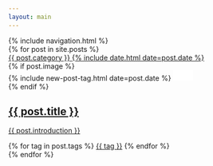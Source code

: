 ```yaml
---
layout: main
---
```


<main class="home" id="post" role="main" itemprop="mainContentOfPage" itemscope="itemscope" itemtype="http://schema.org/Blog">
   <div class="">
		<div class="navigation-main float-left">
			 {% include navigation.html %}
		</div>	
    <div id="grid" class="row flex-grid float-right">
    {% for post in site.posts %}
        <article class="box-item" itemscope="itemscope" itemtype="http://schema.org/BlogPosting" itemprop="blogPost">
            <span class="category">
                <a href="{{ site.url }}{{ site.baseurl }}/categoria/{{ post.category }}">
                    <span class="float-left">{{ post.category }}</span>
									<span class="float-right">
									<time itemprop="datePublished" datetime="{{ post.date | date_to_xmlschema }}" class="date">
                        {% include date.html date=post.date %}
                    </time>
									</span>	
                </a>
            </span>
            <div class="box-body">
                {% if post.image %}
                    <div class="cover">
                        {% include new-post-tag.html date=post.date %}
                        <a href="{{ post.url | prepend: site.baseurl }}" {%if isnewpost %}class="new-post"{% endif %}>
                            <img src="/img/placeholder.png" data-url="{{ post.image }}" class="preload">
                        </a>
                    </div>
                {% endif %}
                <div class="box-info">
                    <a class="post-link" href="{{ post.url | prepend: site.baseurl }}">
                        <h2 class="post-title" itemprop="name">
                            {{ post.title }}
                        </h2>
                    </a>
                    <a class="post-link" href="{{ post.url | prepend: site.baseurl }}">
                        <p class="description">{{ post.introduction }}</p>
                    </a>
                    <div class="tags">
                        {% for tag in post.tags %}
                            <a href="{{ site.baseurl}}/tags/#{{tag | slugify }}">{{ tag }}</a>
                        {% endfor %}
                    </div>
                </div>
            </div>
        </article>
    {% endfor %}
    </div>	
	</div>	 
</main>